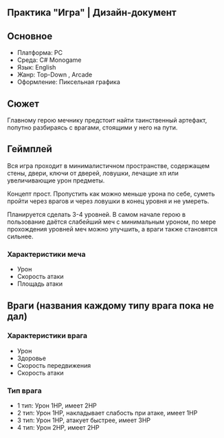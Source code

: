 ## Практика "Игра" | Дизайн-документ

## Основное
- Платформа: PC
- Среда: C# Monogame
- Язык: English
- Жанр: Top-Down , Arcade 
- Оформление: Пиксельная графика

## Сюжет
Главному герою мечнику предстоит найти таинственный артефакт, попутно разбираясь с врагами, стоящими у него на пути.

## Геймплей
Вся игра проходит в минималистичном пространстве, содержащем стены, двери, ключи от дверей, ловушки, лечащие хп или увеличивающие урон предметы.

Концепт прост. Пропустить как можно меньше урона по себе, суметь пройти через врагов и через ловушки в конец уровня и не умереть.

Планируется сделать 3-4 уровней. В самом начале герою в пользование даётся слабейший меч с минимальным уроном, 
по мере прохождения уровней меч можно улучшить, а враги также становятся сильнее.

### Характеристики меча
- Урон
- Скорость атаки
- Площадь атаки


## Враги (названия каждому типу врага пока не дал)

### Характеристики врага
- Урон
- Здоровье
- Скорость передвижения
- Скорость атаки

### Тип врага
 + 1 тип: Урон 1HP, имеет 2HP
 + 2 тип: Урон 1HP, накладывает слабость при атаке, имеет 1HP
 + 3 тип: Урон 1HP, атакует быстрее, имеет 3HP
 + 4 тип: Урон 2HP, имеет 2HP




